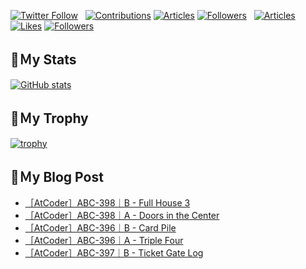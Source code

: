 [![Twitter Follow](https://img.shields.io/twitter/follow/hyperdb?label=twitter&logo=twitter&style=plastic)](https://twitter.com/hyperdb)
&nbsp;
[![Contributions](https://badgen.org/img/qiita/hyperdb/contributions?style=plastic)](https://qiita.com/hyperdb)
[![Articles](https://badgen.org/img/qiita/hyperdb/articles?style=plastic)](https://qiita.com/hyperdb)
[![Followers](https://badgen.org/img/qiita/hyperdb/followers?style=plastic)](https://qiita.com/hyperdb)
&nbsp;
[![Articles](https://badgen.org/img/zenn/hyperdb/articles)](https://zenn.dev/hyperdb)
[![Likes](https://badgen.org/img/zenn/hyperdb/likes?style=plastic)](https://zenn.dev/hyperdb)
[![Followers](https://badgen.org/img/zenn/hyperdb/followers?style=plastic)](https://zenn.dev/hyperdb)

## 🔖Ｍy Stats

[![GitHub stats](https://github-readme-stats-eight-theta.vercel.app/api?username=hyperdb&theme=radical&count_private=true&show_icons=true)](https://github.com/anuraghazra/github-readme-stats)

## 🔖Ｍy Trophy

[![trophy](https://github-profile-trophy.vercel.app/?username=hyperdb&theme=onedark)](https://github.com/ryo-ma/github-profile-trophy)

## 🔖Ｍy Blog Post

<!-- BLOG-POST-LIST:START -->
- [［AtCoder］ABC-398｜B - Full House 3](https://zenn.dev/hyperdb/articles/97b49c94958fd2)
- [［AtCoder］ABC-398｜A - Doors in the Center](https://zenn.dev/hyperdb/articles/5a94801fdf571b)
- [［AtCoder］ABC-396｜B - Card Pile](https://zenn.dev/hyperdb/articles/bdf3abfca81aaf)
- [［AtCoder］ABC-396｜A - Triple Four](https://zenn.dev/hyperdb/articles/bc812159909134)
- [［AtCoder］ABC-397｜B - Ticket Gate Log](https://zenn.dev/hyperdb/articles/8bd2d464998dc8)
<!-- BLOG-POST-LIST:END -->
